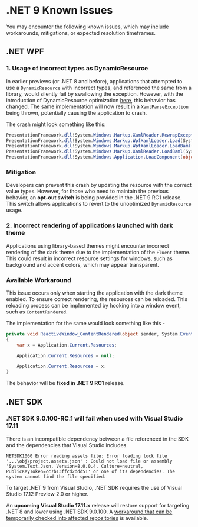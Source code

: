 # .NET 9 Known Issues

You may encounter the following known issues, which may include workarounds, mitigations, or expected resolution timeframes.

## .NET WPF

### 1. Usage of incorrect types as DynamicResource
In earlier previews (or .NET 8 and before), applications that attempted to use a `DynamicResource` with incorrect types, and referenced the same from a library, would silently fail by swallowing the exception. However, with the introduction of DynamicResource optimization [here](https://github.com/dotnet/wpf/pull/5610), this behavior has changed.
The same implementation will now result in a `XamlParseException` being thrown, potentially causing the application to crash.

The crash might look something like this:
```cs
PresentationFramework.dll!System.Windows.Markup.XamlReader.RewrapException(System.Exception e, System.Xaml.IXamlLineInfo lineInfo, System.Uri baseUri)
PresentationFramework.dll!System.Windows.Markup.WpfXamlLoader.Load(System.Xaml.XamlReader xamlReader, System.Xaml.IXamlObjectWriterFactory writerFactory, bool skipJournaledProperties, object rootObject, System.Xaml.XamlObjectWriterSettings settings, System.Uri baseUri)
PresentationFramework.dll!System.Windows.Markup.WpfXamlLoader.LoadBaml(System.Xaml.XamlReader xamlReader, bool skipJournaledProperties, object rootObject, System.Xaml.Permissions.XamlAccessLevel accessLevel, System.Uri baseUri)
PresentationFramework.dll!System.Windows.Markup.XamlReader.LoadBaml(System.IO.Stream stream, System.Windows.Markup.ParserContext parserContext, object parent, bool closeStream)
PresentationFramework.dll!System.Windows.Application.LoadComponent(object component, System.Uri resourceLocator)
```

### Mitigation
Developers can prevent this crash by updating the resource with the correct value types. However, for those who need to maintain the previous behavior, an **opt-out switch** is being provided in the .NET 9 RC1 release. This switch allows applications to revert to the unoptimized `DynamicResource` usage.


### 2. Incorrect rendering of applications launched with dark theme
Applications using library-based themes might encounter incorrect rendering of the dark theme due to the implementation of the `Fluent` theme. This could result in incorrect resource settings for windows, such as background and accent colors, which may appear transparent.

### Available Workaround
This issue occurs only when starting the application with the dark theme enabled. To ensure correct rendering, the resources can be reloaded. This reloading process can be implemented by hooking into a window event, such as `ContentRendered`.

The implementation for the same would look something like this -
```cs
private void ReactiveWindow_ContentRendered(object sender, System.EventArgs e)
{
    var x = Application.Current.Resources;

    Application.Current.Resources = null;

    Application.Current.Resources = x;
}
```

The behavior will be **fixed in .NET 9 RC1** release.

## .NET SDK

### .NET SDK 9.0.100-RC.1 will fail when used with Visual Studio 17.11

There is an incompatible dependency between a file referenced in the SDK and the dependencies that Visual Studio includes.

```text
NETSDK1060 Error reading assets file: Error loading lock file '...\obj\project.assets.json' : Could not load file or assembly 'System.Text.Json, Version=8.0.0.4, Culture=neutral, PublicKeyToken=cc7b13ffcd2ddd51' or one of its dependencies. The system cannot find the file specified.
```

To target .NET 9 from Visual Studio, .NET SDK requires the use of Visual Studio 17.12 Preview 2.0 or higher.

An **upcoming Visual Studio 17.11.x** release will restore support for targeting .NET 8 and lower using .NET SDK 9.0.100. A [workaround that can be temporarily checked into affected repositories](https://github.com/dotnet/sdk/issues/43339#issuecomment-2344233994) is available.
